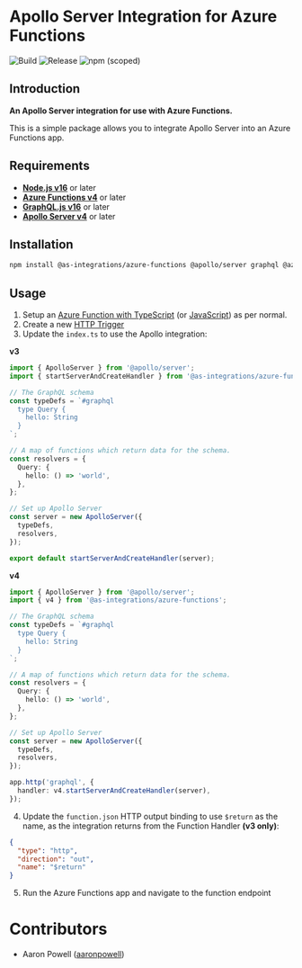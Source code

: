 # Apollo Server Integration for Azure Functions

![Build](https://img.shields.io/github/actions/workflow/status/apollo-server-integrations/apollo-server-integration-azure-functions/ci.yaml) ![Release](https://img.shields.io/github/actions/workflow/status/apollo-server-integrations/apollo-server-integration-azure-functions/release-pr.yaml) ![npm (scoped)](https://img.shields.io/npm/v/@as-integrations/azure-functions)

## **Introduction**

**An Apollo Server integration for use with Azure Functions.**

This is a simple package allows you to integrate Apollo Server into an Azure Functions app.

## **Requirements**

- **[Node.js v16](https://nodejs.org/)** or later
- **[Azure Functions v4](https://learn.microsoft.com/azure/azure-functions/functions-overview)** or later
- **[GraphQL.js v16](https://graphql.org/graphql-js/)** or later
- **[Apollo Server v4](https://www.apollographql.com/docs/apollo-server/)** or later

## **Installation**

```bash
npm install @as-integrations/azure-functions @apollo/server graphql @azure/functions
```

## **Usage**


1. Setup an [Azure Function with TypeScript](https://learn.microsoft.com/azure/azure-functions/create-first-function-vs-code-typescript) (or [JavaScript](https://learn.microsoft.com/azure/azure-functions/create-first-function-vs-code-node)) as per normal.
2. Create a new [HTTP Trigger](https://learn.microsoft.com/azure/azure-functions/functions-bindings-http-webhook-trigger?tabs=in-process%2Cfunctionsv2&pivots=programming-language-javascript)
3. Update the `index.ts` to use the Apollo integration:

**v3**
```ts
import { ApolloServer } from '@apollo/server';
import { startServerAndCreateHandler } from '@as-integrations/azure-functions';

// The GraphQL schema
const typeDefs = `#graphql
  type Query {
    hello: String
  }
`;

// A map of functions which return data for the schema.
const resolvers = {
  Query: {
    hello: () => 'world',
  },
};

// Set up Apollo Server
const server = new ApolloServer({
  typeDefs,
  resolvers,
});

export default startServerAndCreateHandler(server);
```

**v4**
```ts
import { ApolloServer } from '@apollo/server';
import { v4 } from '@as-integrations/azure-functions';

// The GraphQL schema
const typeDefs = `#graphql
  type Query {
    hello: String
  }
`;

// A map of functions which return data for the schema.
const resolvers = {
  Query: {
    hello: () => 'world',
  },
};

// Set up Apollo Server
const server = new ApolloServer({
  typeDefs,
  resolvers,
});

app.http('graphql', {
  handler: v4.startServerAndCreateHandler(server),
});
```

4. Update the `function.json` HTTP output binding to use `$return` as the name, as the integration returns from the Function Handler **(v3 only)**:

```json
{
  "type": "http",
  "direction": "out",
  "name": "$return"
}
```

5. Run the Azure Functions app and navigate to the function endpoint

# Contributors

- Aaron Powell ([aaronpowell](https://github.com/aaronpowell))
